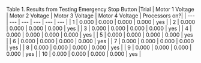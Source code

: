 Table 1. Results from Testing Emergency Stop Button
|Trial | Motor 1 Voltage | Motor 2 Voltage | Motor 3 Voltage | Motor 4 Voltage | Processors on?|
| --- | --- | --- | --- | --- | --- |
| 1 | 0.000 | 0.000 | 0.000 | 0.000 | yes |
| 2 | 0.000 | 0.000 | 0.000 | 0.000 | yes |
| 3 | 0.000 | 0.000 | 0.000 | 0.000 | yes |
| 4 | 0.000 | 0.000 | 0.000 | 0.000 | yes |
| 5 | 0.000 | 0.000 | 0.000 | 0.000 | yes |
| 6 | 0.000 | 0.000 | 0.000 | 0.000 | yes |
| 7 | 0.000 | 0.000 | 0.000 | 0.000 | yes |
| 8 | 0.000 | 0.000 | 0.000 | 0.000 | yes |
| 9 | 0.000 | 0.000 | 0.000 | 0.000 | yes |
| 10 | 0.000 | 0.000 | 0.000 | 0.000 | yes |
